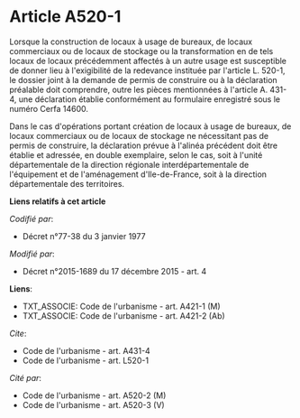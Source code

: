 # Article A520-1

Lorsque la construction de locaux à usage de bureaux, de locaux commerciaux ou de locaux de stockage ou la transformation en
de tels locaux de locaux précédemment affectés à un autre usage est susceptible de donner lieu à l'exigibilité de la
redevance instituée par l'article L. 520-1, le dossier joint à la demande de permis de construire ou à la déclaration
préalable doit comprendre, outre les pièces mentionnées à l'article A. 431-4, une déclaration établie conformément au
formulaire enregistré sous le numéro Cerfa 14600. 

Dans le cas d'opérations portant création de locaux à usage de bureaux, de locaux commerciaux ou de locaux de stockage ne
nécessitant pas de permis de construire, la déclaration prévue à l'alinéa précédent doit être établie et adressée, en double
exemplaire, selon le cas, soit à l'unité départementale de la direction régionale interdépartementale de l'équipement et de
l'aménagement d'Ile-de-France, soit à la direction départementale des territoires.

**Liens relatifs à cet article**

_Codifié par_:

  - Décret n°77-38 du 3 janvier 1977

_Modifié par_:

  - Décret n°2015-1689 du 17 décembre 2015 - art. 4

**Liens**:

  - TXT_ASSOCIE: Code de l'urbanisme - art. A421-1 (M)
  - TXT_ASSOCIE: Code de l'urbanisme - art. A421-2 (Ab)

_Cite_:

  - Code de l'urbanisme - art. A431-4
  - Code de l'urbanisme - art. L520-1

_Cité par_:

  - Code de l'urbanisme - art. A520-2 (M)
  - Code de l'urbanisme - art. A520-3 (V)
